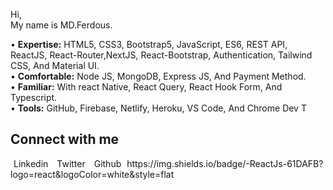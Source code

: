  <!-- <div align="center">
<img width="100%" height = "350px" src="https://raw.githubusercontent.com/ferdousr3/f-g-banner/main/js%20(1).png" alt="cover" />
</div> -->

<!-- <h1> Hello < Developers/ >! <img src = "https://raw.githubusercontent.com/MartinHeinz/MartinHeinz/master/wave.gif" width = 50px> </h1>
<p align='center'>
 -->

</p>
<div size='20px'>
  Hi,
  <br>
  My name is MD.Ferdous. 
</div>

<!-- <h2> About Me <img src = "https://media0.giphy.com/media/KDDpcKigbfFpnejZs6/giphy.gif?cid=ecf05e47oy6f4zjs8g1qoiystc56cu7r9tb8a1fe76e05oty&rid=giphy.gif" width = 100px></h2> -->




• <b>Expertise:</b> HTML5, CSS3, Bootstrap5, JavaScript, ES6, REST API, ReactJS, React-Router,NextJS, React-Bootstrap, Authentication, Tailwind CSS, And  Material UI. </br>
• <b>Comfortable:</b> Node JS, MongoDB, Express JS, And Payment Method.  </br>
• <b>Familiar:</b> With react Native,  React Query, React Hook Form, And Typescript.  </br>
• <b>Tools:</b> GitHub, Firebase, Netlify, Heroku, VS Code, And Chrome Dev T 



<!----<img src='https://raw.githubusercontent.com/ShahriarShafin/ShahriarShafin/main/Assets/handshake.gif' width="100px">---->
<h2> Connect with me  </h2>
<a style="text-decoration: none; margin:0px 5px" target="_blank" href = 'https://www.linkedin.com/in/ferdousr3'> Linkedin</a> 
<a style="text-decoration: none; margin:0px 5px" target="_blank" href = 'https://www.twitter.com/ferdousr3'> Twitter</a> 
<a  style="text-decoration: none; margin:0px 5px" target="_blank" href = 'https://www.github.com/ferdousr3'> Github</a> 
https://img.shields.io/badge/-ReactJs-61DAFB?logo=react&logoColor=white&style=flat

